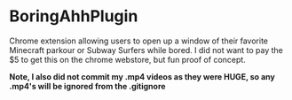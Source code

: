 # BoringAhhPlugin
Chrome extension allowing users to open up a window of their favorite Minecraft parkour or Subway Surfers while bored. I did not want to pay the $5 to get this on the chrome webstore, but fun proof of concept. 

**Note, I also did not commit my .mp4 videos as they were HUGE, so any .mp4's will be ignored from the .gitignore**
